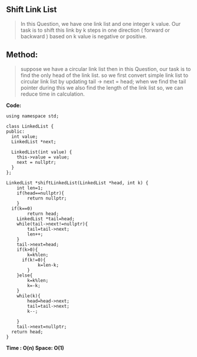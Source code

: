﻿

## Shift Link List

> In this Question, we have one link list and one integer k value. 
> Our task is to shift this link by k steps in one direction ( forward or backward ) based on k value is negative or positive.

## Method:

> suppose we have a circular link list then in this Question, our task is to find the only head of the link list. so we first convert simple link list to circular link list by updating   tail -> next = head;  when we find the tail pointer during this we also find the length of the link list so, we can reduce time in calculation.

**Code:**

    using namespace std;
    
    class LinkedList {
    public:
      int value;
      LinkedList *next;
    
      LinkedList(int value) {
        this->value = value;
        next = nullptr;
      }
    };
    
    LinkedList *shiftLinkedList(LinkedList *head, int k) {
    	int len=1;
    	if(head==nullptr){
    		return nullptr;
    	}
      if(k==0)
    		return head;
    	LinkedList *tail=head;
    	while(tail->next!=nullptr){
    		tail=tail->next;
    		len++;
    	}
    	tail->next=head;	
    	if(k>0){
    		k=k%len;
    	  if(k!=0){
    			k=len-k;
    		}
    	}else{
    		k=k%len;
    		k=-k;
    	}
    	while(k){
    		head=head->next;
    		tail=tail->next;
    		k--;
    		
    	}
    	tail->next=nullptr;
      return head;
    }

**Time : O(n)
Space: O(1)**
